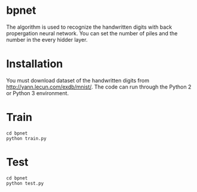 # bpnet
The algorithm is used to recognize the handwritten digits with back propergation neural network. You can set the number of piles and the number in the every hidder layer.
# Installation
You must download dataset of the handwritten digits from http://yann.lecun.com/exdb/mnist/. The code can run through the Python 2 or Python 3 environment.
# Train
`cd bpnet`\
`python train.py`
# Test
`cd bpnet`\
`python test.py`
